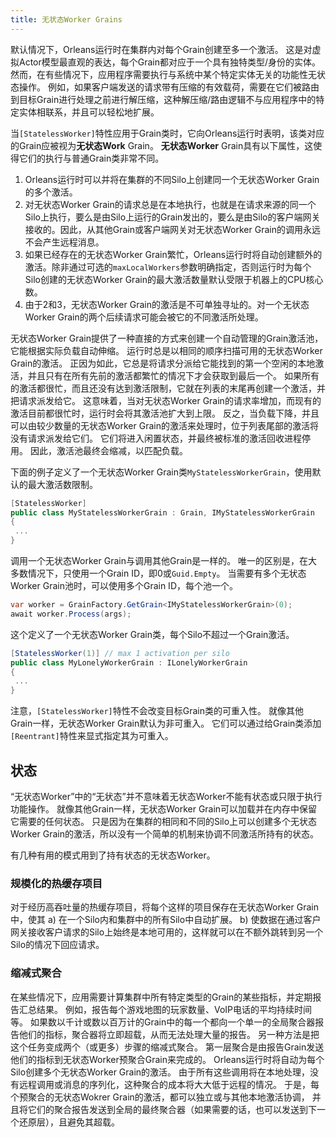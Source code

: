 ```yaml
---
title: 无状态Worker Grains
---
```


默认情况下，Orleans运行时在集群内对每个Grain创建至多一个激活。
这是对虚拟Actor模型最直观的表达，每个Grain都对应于一个具有独特类型/身份的实体。
然而，在有些情况下，应用程序需要执行与系统中某个特定实体无关的功能性无状态操作。
例如，如果客户端发送的请求带有压缩的有效载荷，需要在它们被路由到目标Grain进行处理之前进行解压缩，这种解压缩/路由逻辑不与应用程序中的特定实体相联系，并且可以轻松地扩展。

当`[StatelessWorker]`特性应用于Grain类时，它向Orleans运行时表明，该类对应的Grain应被视为**无状态Work** Grain。
**无状态Worker** Grain具有以下属性，这使得它们的执行与普通Grain类非常不同。

1. Orleans运行时可以并将在集群的不同Silo上创建同一个无状态Worker Grain的多个激活。
2. 对无状态Worker Grain的请求总是在本地执行，也就是在请求来源的同一个Silo上执行，要么是由Silo上运行的Grain发出的，要么是由Silo的客户端网关接收的。因此，从其他Grain或客户端网关对无状态Worker Grain的调用永远不会产生远程消息。
3. 如果已经存在的无状态Worker Grain繁忙，Orleans运行时将自动创建额外的激活。除非通过可选的`maxLocalWorkers`参数明确指定，否则运行时为每个Silo创建的无状态Worker Grain的最大激活数量默认受限于机器上的CPU核心数。
4. 由于2和3，无状态Worker Grain的激活是不可单独寻址的。对一个无状态Worker Grain的两个后续请求可能会被它的不同激活所处理。

无状态Worker Grain提供了一种直接的方式来创建一个自动管理的Grain激活池，它能根据实际负载自动伸缩。
运行时总是以相同的顺序扫描可用的无状态Worker Grain的激活。
正因为如此，它总是将请求分派给它能找到的第一个空闲的本地激活，并且只有在所有先前的激活都繁忙的情况下才会获取到最后一个。
如果所有的激活都很忙，而且还没有达到激活限制，它就在列表的末尾再创建一个激活，并把请求派发给它。
这意味着，当对无状态Worker Grain的请求率增加，而现有的激活目前都很忙时，运行时会将其激活池扩大到上限。
反之，当负载下降，并且可以由较少数量的无状态Worker Grain的激活来处理时，位于列表尾部的激活将没有请求派发给它们。
它们将进入闲置状态，并最终被标准的激活回收进程停用。
因此，激活池最终会缩减，以匹配负载。

下面的例子定义了一个无状态Worker Grain类`MyStatelessWorkerGrain`，使用默认的最大激活数限制。
``` csharp
[StatelessWorker]
public class MyStatelessWorkerGrain : Grain, IMyStatelessWorkerGrain
{
 ...
}
```

调用一个无状态Worker Grain与调用其他Grain是一样的。
唯一的区别是，在大多数情况下，只使用一个Grain ID，即0或`Guid.Empty`。
当需要有多个无状态Worker Grain池时，可以使用多个Grain ID，每个池一个。

``` csharp
var worker = GrainFactory.GetGrain<IMyStatelessWorkerGrain>(0);
await worker.Process(args);
```

这个定义了一个无状态Worker Grain类，每个Silo不超过一个Grain激活。
``` csharp
[StatelessWorker(1)] // max 1 activation per silo
public class MyLonelyWorkerGrain : ILonelyWorkerGrain
{
 ...
}
```

注意，`[StatelessWorker]`特性不会改变目标Grain类的可重入性。
就像其他Grain一样，无状态Worker Grain默认为非可重入。
它们可以通过给Grain类添加`[Reentrant]`特性来显式指定其为可重入。

## 状态

“无状态Worker”中的“无状态”并不意味着无状态Worker不能有状态或只限于执行功能操作。
就像其他Grain一样，无状态Worker Grain可以加载并在内存中保留它需要的任何状态。
只是因为在集群的相同和不同的Silo上可以创建多个无状态Worker Grain的激活，所以没有一个简单的机制来协调不同激活所持有的状态。

有几种有用的模式用到了持有状态的无状态Worker。

### 规模化的热缓存项目

对于经历高吞吐量的热缓存项目，将每个这样的项目保存在无状态Worker Grain中，使其 
a) 在一个Silo内和集群中的所有Silo中自动扩展。
b) 使数据在通过客户网关接收客户请求的Silo上始终是本地可用的，这样就可以在不额外跳转到另一个Silo的情况下回应请求。

### 缩减式聚合

在某些情况下，应用需要计算集群中所有特定类型的Grain的某些指标，并定期报告汇总结果。
例如，报告每个游戏地图的玩家数量、VoIP电话的平均持续时间等。
如果数以千计或数以百万计的Grain中的每一个都向一个单一的全局聚合器报告他们的指标，聚合器将立即超载，从而无法处理大量的报告。
另一种方法是把这个任务变成两个（或更多）步骤的缩减式聚合。
第一层聚合是由报告Grain发送他们的指标到无状态Worker预聚合Grain来完成的。
Orleans运行时将自动为每个Silo创建多个无状态Worker Grain的激活。
由于所有这些调用将在本地处理，没有远程调用或消息的序列化，这种聚合的成本将大大低于远程的情况。
于是，每个预聚合的无状态Wokrer Grain的激活，都可以独立或与其他本地激活协调，
并且将它们的聚合报告发送到全局的最终聚合器（如果需要的话，也可以发送到下一个还原层），且避免其超载。
